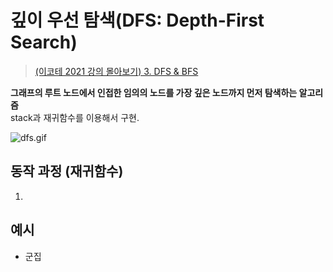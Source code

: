 # 깊이 우선 탐색(DFS: Depth-First Search)

> [(이코테 2021 강의 몰아보기) 3. DFS & BFS](https://www.youtube.com/watch?v=7C9RgOcvkvo&list=PLRx0vPvlEmdAghTr5mXQxGpHjWqSz0dgC)

**그래프의 루트 노드에서 인접한 임의의 노드를 가장 깊은 노드까지 먼저 탐색하는 알고리즘**  
stack과 재귀함수를 이용해서 구현.

![dfs.gif](dfs.gif)

## 동작 과정 (재귀함수)

1.

## 예시

- 군집
